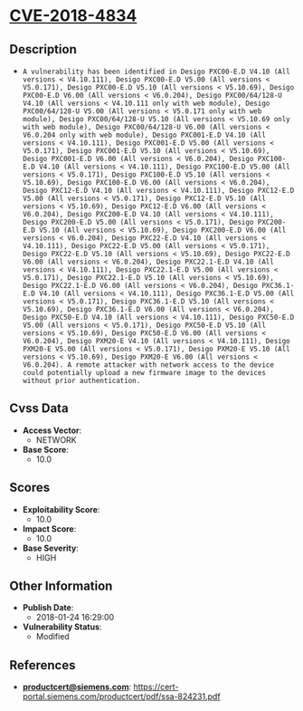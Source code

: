 
# [CVE-2018-4834](https://cert-portal.siemens.com/productcert/pdf/ssa-824231.pdf)

## Description

- `A vulnerability has been identified in Desigo PXC00-E.D V4.10 (All versions < V4.10.111), Desigo PXC00-E.D V5.00 (All versions < V5.0.171), Desigo PXC00-E.D V5.10 (All versions < V5.10.69), Desigo PXC00-E.D V6.00 (All versions < V6.0.204), Desigo PXC00/64/128-U V4.10 (All versions < V4.10.111 only with web module), Desigo PXC00/64/128-U V5.00 (All versions < V5.0.171 only with web module), Desigo PXC00/64/128-U V5.10 (All versions < V5.10.69 only with web module), Desigo PXC00/64/128-U V6.00 (All versions < V6.0.204 only with web module), Desigo PXC001-E.D V4.10 (All versions < V4.10.111), Desigo PXC001-E.D V5.00 (All versions < V5.0.171), Desigo PXC001-E.D V5.10 (All versions < V5.10.69), Desigo PXC001-E.D V6.00 (All versions < V6.0.204), Desigo PXC100-E.D V4.10 (All versions < V4.10.111), Desigo PXC100-E.D V5.00 (All versions < V5.0.171), Desigo PXC100-E.D V5.10 (All versions < V5.10.69), Desigo PXC100-E.D V6.00 (All versions < V6.0.204), Desigo PXC12-E.D V4.10 (All versions < V4.10.111), Desigo PXC12-E.D V5.00 (All versions < V5.0.171), Desigo PXC12-E.D V5.10 (All versions < V5.10.69), Desigo PXC12-E.D V6.00 (All versions < V6.0.204), Desigo PXC200-E.D V4.10 (All versions < V4.10.111), Desigo PXC200-E.D V5.00 (All versions < V5.0.171), Desigo PXC200-E.D V5.10 (All versions < V5.10.69), Desigo PXC200-E.D V6.00 (All versions < V6.0.204), Desigo PXC22-E.D V4.10 (All versions < V4.10.111), Desigo PXC22-E.D V5.00 (All versions < V5.0.171), Desigo PXC22-E.D V5.10 (All versions < V5.10.69), Desigo PXC22-E.D V6.00 (All versions < V6.0.204), Desigo PXC22.1-E.D V4.10 (All versions < V4.10.111), Desigo PXC22.1-E.D V5.00 (All versions < V5.0.171), Desigo PXC22.1-E.D V5.10 (All versions < V5.10.69), Desigo PXC22.1-E.D V6.00 (All versions < V6.0.204), Desigo PXC36.1-E.D V4.10 (All versions < V4.10.111), Desigo PXC36.1-E.D V5.00 (All versions < V5.0.171), Desigo PXC36.1-E.D V5.10 (All versions < V5.10.69), Desigo PXC36.1-E.D V6.00 (All versions < V6.0.204), Desigo PXC50-E.D V4.10 (All versions < V4.10.111), Desigo PXC50-E.D V5.00 (All versions < V5.0.171), Desigo PXC50-E.D V5.10 (All versions < V5.10.69), Desigo PXC50-E.D V6.00 (All versions < V6.0.204), Desigo PXM20-E V4.10 (All versions < V4.10.111), Desigo PXM20-E V5.00 (All versions < V5.0.171), Desigo PXM20-E V5.10 (All versions < V5.10.69), Desigo PXM20-E V6.00 (All versions < V6.0.204). A remote attacker with network access to the device could potentially upload a new firmware image to the devices without prior authentication.`

## Cvss Data

- **Access Vector**:
  - NETWORK
- **Base Score**:
  - 10.0

## Scores

- **Exploitability Score**:
  - 10.0
- **Impact Score**:
  - 10.0
- **Base Severity**:
  - HIGH

## Other Information

- **Publish Date**:
  - 2018-01-24 16:29:00
- **Vulnerability Status**:
  - Modified

## References

- **productcert@siemens.com**: https://cert-portal.siemens.com/productcert/pdf/ssa-824231.pdf
